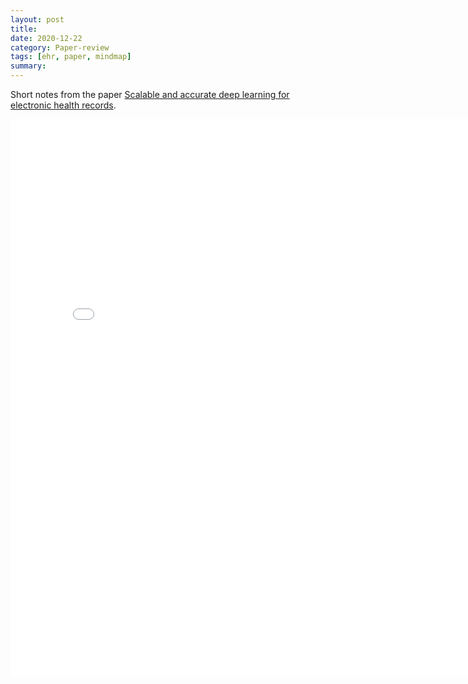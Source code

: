 ```yaml
---
layout: post
title: 
date: 2020-12-22
category: Paper-review
tags: [ehr, paper, mindmap]
summary: 
---
```


Short notes from the paper [Scalable and accurate deep learning for electronic health records](https://arxiv.org/abs/1801.07860).
<div id="included">
  <iframe height="890" width="800" scrolling="no"
    src="/files/ehr-dl-ro.html"
    frameborder="no" allowtransparency="true" allowfullscreen="true">
  </iframe>
</div>
